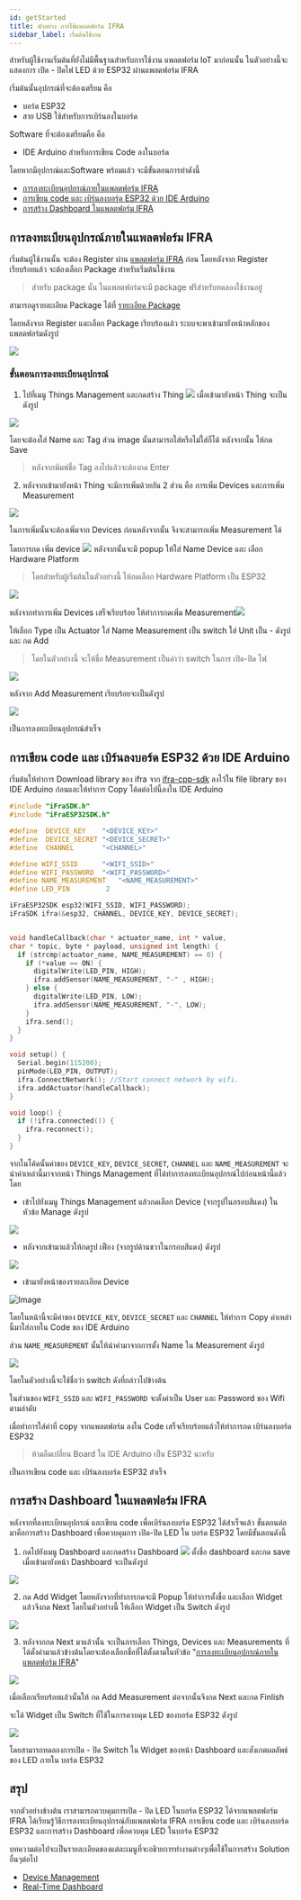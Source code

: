 ```yaml
---
id: getStarted
title: ตัวอย่าง การใช้แพลตฟอร์ม IFRA 
sidebar_label: เริ่มต้นใช้งาน
---
```


สำหรับผู้ใช้งานเริ่มต้นที่ยังไม่มีพื้นฐานสำหรับการใช้งาน แพลตฟอร์ม IoT มาก่อนนั้น ในตัวอย่างนี้จะแสดงการ เปิด - ปิดไฟ LED ด้วย ESP32 ผ่านแพลตฟอร์ม IFRA

เริ่มต้นนั้นอุปกรณ์ที่จะต้องเตรียม คือ
- บอร์ด ESP32
- สาย USB ใช้สำหรับการเบิร์นลงในบอร์ด

Software ที่จะต้องเตรียมคือ คือ
- IDE Arduino สำหรับการเขียน Code ลงในบอร์ด

โดยหากมีอุปกรณ์และSoftware พร้อมแล้ว จะมีขั้นตอนการทำดังนี้ 
* [การลงทะเบียนอุปกรณ์ภายในแพลตฟอร์ม IFRA](#การลงทะเบียนอุปกรณ์ภายในแพลตฟอร์ม-ifra)
* [การเขียน code และ เบิร์นลงบอร์ด ESP32 ด้วย IDE Arduino](#การเขียน-code-และ-เบิร์นลงบอร์ด-esp32-ด้วย-ide-arduino)
* [การสร้าง Dashboard ในแพลตฟอร์ม IFRA](#การสร้าง-dashboard-ในแพลตฟอร์ม-ifra)


## การลงทะเบียนอุปกรณ์ภายในแพลตฟอร์ม IFRA   

เริ่มต้นผู้ใช้งานนั้น จะต้อง Register ผ่าน [แพลตฟอร์ม IFRA](ttps://ws.ifra.io/) ก่อน โดยหลังจาก Register เรียบร้อยแล้ว จะต้องเลือก Package สำหรับเริ่มต้นใช้งาน 
> สำหรับ package นั้น ในแพลตฟอร์มจะมี package ฟรีสำหรับทดลองใช้งานอยู่

สามารถดูรายละเอียด Package ได้ที่ [รายะเอียด Package](ttps://ws.ifra.io/)

โดยหลังจาก Register และเลือก Package เรียบร้องแล้ว ระบบจะพาเข้ามายังหน้าหลักของแพลตฟอร์มดังรูป
<p class="frame">
<img src="/img/dashboard_home.png">
</p>


### ขั้นตอนการลงทะเบียนอุปกรณ์ 
1. ไปที่เมนู Things Management และกดสร้าง Thing <img src="/img/thing.png" class="imp-in-p"> 
 เมื่อเข้ามายังหน้า Thing จะเป็นดังรูป 
<p class="frame">
<img src="/img/thing_home.png">
</p>

โดยจะต้องใส่ Name และ Tag ส่วน image นั้นสามารถใส่หรือไม่ใส่ก็ได้ หลังจากนั้น ให้กด Save
> หลังจากพิมพ์ชื่อ Tag ลงไปแล้วจะต้องกด Enter

2. หลังจากเข้ามายังหน้า Thing จะมีการเพิ่มด้วยกัน 2 ส่วน คือ การเพิ่ม Devices และการเพิ่ม Measurement 
<p class="frame">
<img src="/img/thing_home_add.png">
</p>


ในการเพิ่มนั้นจะต้องเพิ่มจาก Devices ก่อนหลังจากนั้น จึงจะสามารถเพิ่ม Measurement ได้ 

โดยการกด เพิ่ม device <img src="/img/add_device.png" class="imp-in-p">  หลังจากนั้นจะมี popup ให้ใส่ Name Device และ เลือก Hardware Platform 
> โดยสำหรับผู้เริ่มต้นในตัวอย่างนี้ ให้กดเลือก Hardware Platform เป็น ESP32 

<p class="frame">
<img src="/img/add_device_popup.png">
</p>

หลังจากทำการเพิ่ม Devices เสร็จเรียบร้อย ให้ทำการกดเพิ่ม Measurement<img src="/img/add_Measurement.png" class="imp-in-p"> 


ให้เลือก Type เป็น Actuator ใส่ Name Measurement เป็น switch ใส่ Unit เป็น - ดังรูป และ กด Add

> โดยในตัวอย่างนี้ จะให้ขื่อ Measurement เป็นคำว่า switch ในการ เปิด-ปิด ไฟ 

<p class="frame">
<img src="/img/add_Measurement_popup.png">
</p>


หลังจาก Add Measurement เรียบร้อยจะเป็นดังรูป

<p class="frame">
<img src="/img/thing_success.png">
</p>

เป็นการลงทะเบียนอุปกรณ์สำเร็จ

## การเขียน code และ เบิร์นลงบอร์ด ESP32 ด้วย IDE Arduino 

เริ่มต้นให้ทำการ Download library ของ ifra จาก [ifra-cpp-sdk](https://github.com/ifraiot/ifra-cpp-sdk) 
ลงไว้ใน file library ของ IDE Arduino ก่อนและให้ทำการ Copy โค้ดต่อไปนี้ลงใน IDE Arduino

```c++
#include "iFraSDK.h"
#include "iFraESP32SDK.h"

#define  DEVICE_KEY    "<DEVICE_KEY>"
#define  DEVICE_SECRET "<DEVICE_SECRET>"
#define  CHANNEL       "<CHANNEL>"

#define WIFI_SSID      "<WIFI_SSID>"
#define WIFI_PASSWORD  "<WIFI_PASSWORD>"
#define NAME_MEASUREMENT   "<NAME_MEASUREMENT>"
#define LED_PIN         2

iFraESP32SDK esp32(WIFI_SSID, WIFI_PASSWORD);
iFraSDK ifra(&esp32, CHANNEL, DEVICE_KEY, DEVICE_SECRET);


void handleCallback(char * actuator_name, int * value,
char * topic, byte * payload, unsigned int length) {
  if (strcmp(actuator_name, NAME_MEASUREMENT) == 0) {
    if (*value == ON) {
      digitalWrite(LED_PIN, HIGH);
      ifra.addSensor(NAME_MEASUREMENT, "-" , HIGH);
    } else {
      digitalWrite(LED_PIN, LOW);
      ifra.addSensor(NAME_MEASUREMENT, "-", LOW);
    }
    ifra.send();
  }
}

void setup() {
  Serial.begin(115200);
  pinMode(LED_PIN, OUTPUT);
  ifra.ConnectNetwork(); //Start connect network by wifi.
  ifra.addActuator(handleCallback);
}

void loop() {
  if (!ifra.connected()) {
    ifra.reconnect();
  }
}
```

จากในโค้ดนั้นค่าของ `DEVICE_KEY`, `DEVICE_SECRET`, `CHANNEL` และ `NAME_MEASUREMENT` จะนำค่าเหล่านี้มาจากหน้า Things Management ที่ได้ทำการลงทะเบียนอุปกรณ์ไปก่อนหน้านี้แล้ว โดย

* เข้าไปยังเมนู Things Management แล้วกดเลือก Device (จากรูปในกรอบสีแดง) ในหัวข้อ Manage ดังรูป

<p class="frame">
<img src="/img/setting_thing_device.png">
</p>

* หลังจากเข้ามาแล้วให้กดรูป เฟือง (จากรูปด้านขวาในกรอบสีแดง) ดังรูป

<p class="frame">
<img src="/img/add_device_success.png">
</p>

* เข้ามายังหน้าของรายละเอียด Device 

![Image](/img/detail_device.png)


โดยในหน้านี้จะมีค่าของ `DEVICE_KEY`, `DEVICE_SECRET` และ `CHANNEL` ให้ทำการ Copy ค่าเหล่านี้มาใส่ภายใน Code ของ IDE Arduino

ส่วน `NAME_MEASUREMENT` นั้นให้นำค่ามาจากการตั้ง Name ใน Measurement ดังรูป

<p class="frame">
<img src="/img/name_measu.png">
</p>

โดยในตัวอย่างนี้จะใช้ชื่อว่า switch ดังที่กล่าวไปข้างต้น

ในส่วนของ `WIFI_SSID` และ `WIFI_PASSWORD` จะตั้งค่าเป็น User และ Password ของ Wifi ตามลำดับ

เมื่อทำการใส่ค่าที่ copy จากแพลตฟอร์ม ลงใน Code เสร็จเรียบร้อยแล้วให้ทำการกด เบิร์นลงบอร์ด ESP32

> ห้ามลืมเปลี่ยน Board ใน IDE Arduino เป็น ESP32 นะครับ


เป็นการเขียน code และ เบิร์นลงบอร์ด ESP32 สำเร็จ


## การสร้าง Dashboard ในแพลตฟอร์ม IFRA 

หลังจากที่ลงทะเบียนอุปกรณ์ และเขียน code เพื่อเบิร์นลงบอร์ด ESP32 ได้สำเร็จแล้ว ขั้นตอนต่อมาคือการสร้าง Dashboard เพื่อควบคุมการ เปิด-ปิด LED ใน บอร์ด ESP32 โดยมีขั้นตอนดังนี้

1. กดไปยังเมนู Dashboard และกดสร้าง Dashboard <img src="/img/bnt_add_dashnoard.png" class="imp-in-p"> ตั้งชื่อ dashboard และกด save เมื่อเข้ามายังหน้า Dashboard จะเป็นดังรูป

<p class="frame">
<img src="/img/dashboard_home_success.png">
</p>

2. กด Add Widget โดยหลังจากที่ทำการกดจะมี Popup ให้ทำการตั้งชื่อ และเลือก Widget แล้วจึงกด Next
โดยในตัวอย่างนี้ ให้เลือก Widget เป็น Switch ดังรูป

<p class="frame">
<img src="/img/setting_add_dashboard.png">
</p>

3. หลังจากกด Next มาแล้วนั้น จะเป็นการเลือก Things, Devices และ Measurements ที่ได้ตั้งค่ามาแล้วข้างต้นโดยจะต้องเลือกชื่อที่ได้ตั้งตามในหัวข้อ "[การลงทะเบียนอุปกรณ์ภายในแพลตฟอร์ม IFRA](#การลงทะเบียนอุปกรณ์ภายในแพลตฟอร์ม-ifra)"

<p class="frame">
<img src="/img/add_widget.png">
</p>

เมื่อเลือกเรียบร้อยแล้วนั้นให้ กด Add Measurement ต่อจากนั้นจึงกด Next และกด Finlish

จะได้ Widget เป็น Switch ที่ใช้ในการควบคุม LED ของบอร์ด ESP32 ดังรูป

<p class="frame">
<img src="/img/dashboard_sw.png">
</p>

โดยสามารถทดลองการเปิด - ปิด Switch  ใน Widget ของหน้า Dashboard และสังเกตผลลัพธ์ของ LED ภายใน บอร์ด ESP32

## สรุป
จากตัวอย่างข้างต้น เราสามารถควบคุมการเปิด - ปิด LED ในบอร์ด ESP32 ได้จากแพลตฟอร์ม IFRA
ได้เรียนรู้วิธีการลงทะเบียนอุปกรณ์กับแพลตฟอร์ม IFRA การเขียน code และ เบิร์นลงบอร์ด ESP32 และการสร้าง Dashboard เพื่อควบคุม LED ในบอร์ด ESP32 

บทความต่อไปจะเป็นรายละเอียดของแต่ละเมนูที่จะอธิายการทำงานต่างๆเพื่อใช้ในการสร้าง Solution อื่นๆต่อไป


* [Device Management](/docs/Device_management/thing)
* [Real-Time Dashboard](/docs/Dashboard/chart_widget)






